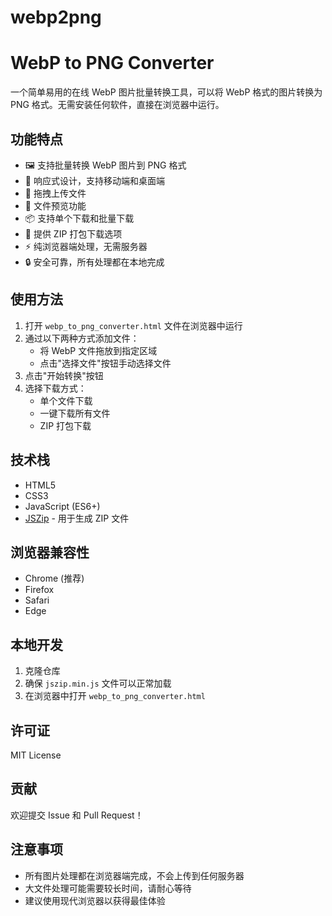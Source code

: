 # webp2png
# WebP to PNG Converter

一个简单易用的在线 WebP 图片批量转换工具，可以将 WebP 格式的图片转换为 PNG 格式。无需安装任何软件，直接在浏览器中运行。

## 功能特点

- 🖼️ 支持批量转换 WebP 图片到 PNG 格式
- 📱 响应式设计，支持移动端和桌面端
- 🔄 拖拽上传文件
- 👀 文件预览功能
- 📦 支持单个下载和批量下载
- 💾 提供 ZIP 打包下载选项
- ⚡ 纯浏览器端处理，无需服务器
- 🔒 安全可靠，所有处理都在本地完成

## 使用方法

1. 打开 `webp_to_png_converter.html` 文件在浏览器中运行
2. 通过以下两种方式添加文件：
   - 将 WebP 文件拖放到指定区域
   - 点击"选择文件"按钮手动选择文件
3. 点击"开始转换"按钮
4. 选择下载方式：
   - 单个文件下载
   - 一键下载所有文件
   - ZIP 打包下载

## 技术栈

- HTML5
- CSS3
- JavaScript (ES6+)
- [JSZip](https://stuk.github.io/jszip/) - 用于生成 ZIP 文件

## 浏览器兼容性

- Chrome (推荐)
- Firefox
- Safari
- Edge

## 本地开发

1. 克隆仓库
2. 确保 `jszip.min.js` 文件可以正常加载
3. 在浏览器中打开 `webp_to_png_converter.html`

## 许可证

MIT License

## 贡献

欢迎提交 Issue 和 Pull Request！

## 注意事项

- 所有图片处理都在浏览器端完成，不会上传到任何服务器
- 大文件处理可能需要较长时间，请耐心等待
- 建议使用现代浏览器以获得最佳体验

